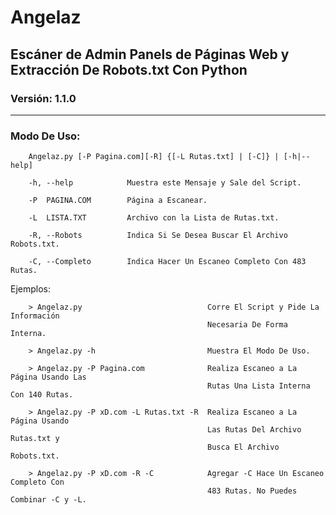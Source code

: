 # Angelaz
## Escáner de Admin Panels de Páginas Web y Extracción De Robots.txt Con Python
### Versión: 1.1.0
- - -
### Modo De Uso: 
    
        Angelaz.py [-P Pagina.com][-R] {[-L Rutas.txt] | [-C]} | [-h|--help]
        
        -h, --help            Muestra este Mensaje y Sale del Script.
        
        -P  PAGINA.COM        Página a Escanear.
        
        -L  LISTA.TXT         Archivo con la Lista de Rutas.txt.
        
        -R, --Robots          Indica Si Se Desea Buscar El Archivo Robots.txt.
        
        -C, --Completo        Indica Hacer Un Escaneo Completo Con 483 Rutas.

Ejemplos:

        > Angelaz.py                            Corre El Script y Pide La Información
                                                Necesaria De Forma Interna.
        
        > Angelaz.py -h                         Muestra El Modo De Uso.
        
        > Angelaz.py -P Pagina.com              Realiza Escaneo a La Página Usando Las
                                                Rutas Una Lista Interna Con 140 Rutas.
        
        > Angelaz.py -P xD.com -L Rutas.txt -R  Realiza Escaneo a La Página Usando
                                                Las Rutas Del Archivo Rutas.txt y
                                                Busca El Archivo Robots.txt.
        
        > Angelaz.py -P xD.com -R -C            Agregar -C Hace Un Escaneo Completo Con
                                                483 Rutas. No Puedes Combinar -C y -L.

